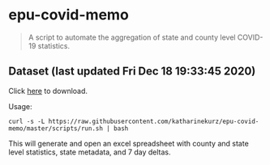# epu-covid-memo

> A script to automate the aggregation of state and county level COVID-19 statistics.

<!-- tmpl start -->

## Dataset (last updated Fri Dec 18 19:33:45 2020)

Click [here](https://covid-artifacts.s3.amazonaws.com/records/2020-12-18-193344-covid_artifact.xls) to download.

<!-- tmpl end -->

Usage:
```
curl -s -L https://raw.githubusercontent.com/katharinekurz/epu-covid-memo/master/scripts/run.sh | bash
```

This will generate and open an excel spreadsheet with county and state level statistics, state metadata, and 7 day deltas.